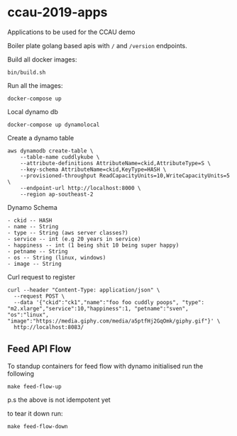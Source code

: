 # ccau-2019-apps
Applications to be used for the CCAU demo


Boiler plate golang based apis with `/` and `/version` endpoints. 


Build all docker images:

```
bin/build.sh
```

Run all the images:

```
docker-compose up
```


Local dynamo db

```
docker-compose up dynamolocal
```

Create a dynamo table

```
aws dynamodb create-table \
    --table-name cuddlykube \
    --attribute-definitions AttributeName=ckid,AttributeType=S \
    --key-schema AttributeName=ckid,KeyType=HASH \
    --provisioned-throughput ReadCapacityUnits=10,WriteCapacityUnits=5 \
    --endpoint-url http://localhost:8000 \
    --region ap-southeast-2
```

Dynamo Schema

```
- ckid -- HASH
- name -- String
- type -- String (aws server classes?)
- service -- int (e.g 20 years in service)
- happiness -- int (1 being shit 10 being super happy)
- petname -- String 
- os -- String (linux, windows)
- image -- String 
```
Curl request to register

```
curl --header "Content-Type: application/json" \
  --request POST \
  --data '{"ckid":"ck1","name":"foo foo cuddly poops", "type": "m2.xlarge","service":10,"happiness":1, "petname":"sven", "os":"linux", "image":"https://media.giphy.com/media/a5ptfHj2GqOmk/giphy.gif"}' \
  http://localhost:8083/
```


## Feed API Flow

To standup containers for feed flow with dynamo initialised run the following

```
make feed-flow-up
```
p.s the above is not idempotent yet

to tear it down run:

```
make feed-flow-down
```




